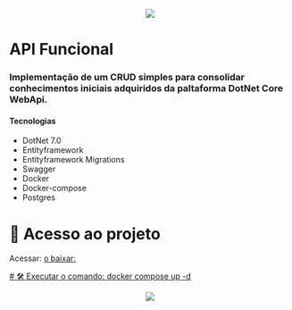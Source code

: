 <p align="center">
 <img src="https://github.com/osvaldsoza/ApiFuncional/assets/9426175/d37ca7ac-d286-4008-8b34-1ae05886d42f"/>
</p>

<h1>API Funcional</h1>

<h3>Implementação de um CRUD simples para consolidar conhecimentos iniciais adquiridos da paltaforma DotNet Core WebApi.</h3>

<h4>Tecnologias</h4>
<ul>
 <li>DotNet 7.0</li>
 <li>Entityframework</li>
 <li>Entityframework Migrations</li>
 <li>Swagger</li>
 <li>Docker</li>
 <li>Docker-compose</li>
 <li>Postgres</li>
</ul>

# 📁 Acesso ao projeto
<p> 
 Acessar: <a href="https://github.com/osvaldsoza/ApiFuncional"/> o baixar: <a href="https://github.com/osvaldsoza/ApiFuncional"/>
</p>
# 🛠️ Executar o comando: docker compose up -d

<p align="center">
 <img loading="lazy" src="http://img.shields.io/static/v1?label=STATUS&message=EM%20DESENVOLVIMENTO&color=GREEN&style=for-the-badge"/>
</p>
 
